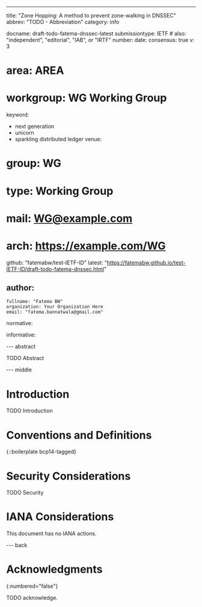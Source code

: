 ---
title: "Zone Hopping: A method to prevent zone-walking in DNSSEC"
abbrev: "TODO - Abbreviation"
category: info

docname: draft-todo-fatema-dnssec-latest
submissiontype: IETF  # also: "independent", "editorial", "IAB", or "IRTF"
number:
date:
consensus: true
v: 3
# area: AREA
# workgroup: WG Working Group
keyword:
 - next generation
 - unicorn
 - sparkling distributed ledger
venue:
#  group: WG
#  type: Working Group
#  mail: WG@example.com
#  arch: https://example.com/WG
  github: "fatemabw/test-IETF-ID"
  latest: "https://fatemabw.github.io/test-IETF-ID/draft-todo-fatema-dnssec.html"

author:
 -
    fullname: "Fatema BW"
    organization: Your Organization Here
    email: "fatema.bannatwala@gmail.com"

normative:

informative:


--- abstract

TODO Abstract


--- middle

# Introduction

TODO Introduction


# Conventions and Definitions

{::boilerplate bcp14-tagged}


# Security Considerations

TODO Security


# IANA Considerations

This document has no IANA actions.


--- back

# Acknowledgments
{:numbered="false"}

TODO acknowledge.
